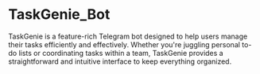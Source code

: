 # TaskGenie_Bot
TaskGenie is a feature-rich Telegram bot designed to help users manage their tasks efficiently and effectively. Whether you're juggling personal to-do lists or coordinating tasks within a team, TaskGenie provides a straightforward and intuitive interface to keep everything organized. 
